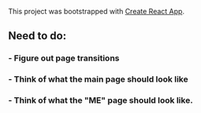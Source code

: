 This project was bootstrapped with [Create React App](https://github.com/facebook/create-react-app).

## Need to do: 
### - Figure out page transitions
### - Think of what the main page should look like
### - Think of what the "ME" page should look like. 


